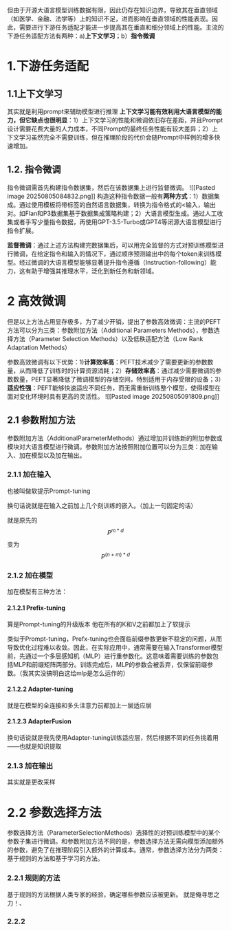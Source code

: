 但由于开源大语言模型训练数据有限，因此仍存在知识边界，导致其在垂直领域（如医学、金融、法学等）上的知识不足，进而影响在垂直领域的性能表现。因此，需要进行下游任务适配才能进一步提高其在垂直和细分领域上的性能。主流的下游任务适配方法有两种：a)**上下文学习**；b）**指令微调**
# 1.下游任务适配
## 1.1上下文学习

其实就是利用prompt来辅助模型进行推理
**上下文学习能有效利用大语言模型的能力，但它缺点也很明显**：1）上下文学习的性能和微调依旧存在差距，并且Prompt设计需要花费大量的人力成本，不同Prompt的最终任务性能有较大差异；2）上下文学习虽然完全不需要训练，但在推理阶段的代价会随Prompt中样例的增多快速增加。

## 1.2. 指令微调

指令微调需首先构建指令数据集，然后在该数据集上进行监督微调。
![[Pasted image 20250805084832.png]]
构造这种指令数据一般有**两种方式**：1）数据集成。通过使用模板将带标签的自然语言数据集，转换为指令格式的<输入，输出对。如Flan和P3数据集基于数据集成策略构建；2）大语言模型生成。通过人工收集或者手写少量指令数据，再使用GPT-3.5-Turbo或GPT4等闭源大语言模型进行指令扩展。

**监督微调**：通过上述方法构建完数据集后，可以用完全监督的方式对预训练模型进行微调，在给定指令和输入的情况下，通过顺序预测输出中的每个token来训练模型。经过微调的大语言模型能够显著提升指令遵循（Instruction-following）能力，这有助于增强其推理水平，泛化到新任务和新领域。

# 2 高效微调
但是以上方法占用显存极多，为了减少开销，提出了参数高效微调：主流的PEFT方法可以分为三类：参数附加方法（Additional Parameters Methods），参数选择方法（Parameter Selection Methods）以及低秩适配方法（Low Rank Adaptation Methods）

参数高效微调有以下优势：1)**计算效率高**：PEFT技术减少了需要更新的参数数量，从而降低了训练时的计算资源消耗；2）**存储效率高**：通过减少需要微调的参数数量，PEFT显著降低了微调模型的存储空间，特别适用于内存受限的设备；3）**适应性强**：PEFT能够快速适应不同任务，而无需重新训练整个模型，使得模型在面对变化环境时具有更高的灵活性。
![[Pasted image 20250805091809.png]]
## 2.1 参数附加方法

参数附加方法（AdditionalParameterMethods）通过增加并训练新的附加参数或模块对大语言模型进行微调。参数附加方法按照附加位置可以分为三类：加在输入、加在模型以及加在输出。

### 2.1.1 加在输入

也被叫做软提示Prompt-tuning

换句话说就是在输入之前加上几个刻训练的嵌入。（加上一句固定的话）

就是原先的
$$
 P^{m*d}
$$
变为
$$P^{(n+m)*d}
$$

### 2.1.2 加在模型
加在模型有三种方法：
#### 2.1.2.1 Prefix-tuning

算是Prompt-tuning的升级版本
他在所有的K和V之前都加上了软提示

类似于Prompt-tuning，Prefx-tuning也会面临前缀参数更新不稳定的问题，从而导致优化过程难以收敛。因此，在实际应用中，通常需要在输入Transformer模型前，先通过一个多层感知机（MLP）进行重参数化。这意味着需要训练的参数包括MLP和前缀矩阵两部分。训练完成后，MLP的参数会被丢弃，仅保留前缀参数。（我其实没搞明白这给mlp是怎么运作的）

#### 2.1.2.2 Adapter-tuning

就是在模型的全连接和多头注意力前都加上一层适应层

#### 2.1.2.3 AdapterFusion
换句话说就是我先使用Adapter-tuning训练适应层，然后根据不同的任务挑着用——也就是知识提取

### 2.1.3 加在输出
其实就是更改采样

# 2.2 参数选择方法
参数选择方法（ParameterSelectionMethods）选择性的对预训练模型中的某个参数子集进行微调。和参数附加方法不同的是，参数选择方法无需向模型添加额外的参数，避免了在推理阶段引入额外的计算成本。通常，参数选择方法分为两类：基于规则的方法和基于学习的方法。

### 2.2.1 规则的方法
基于规则的方法根据人类专家的经验，确定哪些参数应该被更新。
就是俺寻思之力！、

### 2.2.2